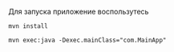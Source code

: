 Для запуска приложение воспользутесь

`mvn install`

`mvn exec:java -Dexec.mainClass="com.MainApp"`
